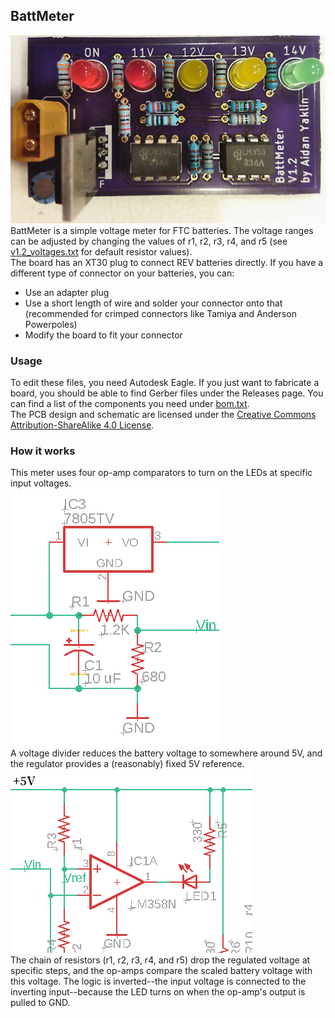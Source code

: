## BattMeter  
![PCB preview](/images/20190322-205739_p0.jpg)   
BattMeter is a simple voltage meter for FTC batteries. The voltage ranges can be adjusted by changing the values of
r1, r2, r3, r4, and r5 (see [v1.2_voltages.txt](/v1.2_voltages.txt) for default resistor values).  
The board has an XT30 plug to connect REV batteries directly. If you have a different type of connector on your batteries, you can:
* Use an adapter plug
* Use a short length of wire and solder your connector onto that (recommended for crimped connectors like Tamiya and Anderson Powerpoles)
* Modify the board to fit your connector

### Usage
To edit these files, you need Autodesk Eagle. If you just want to fabricate a board, you should be able to find Gerber files under
the Releases page. You can find a list of the components you need under [bom.txt](/bom.txt).  
The PCB design and schematic are licensed under the [Creative Commons Attribution-ShareAlike 4.0 License](https://creativecommons.org/licenses/by-sa/4.0/).

### How it works
This meter uses four op-amp comparators to turn on the LEDs at specific input voltages.  
![Input and regulation](/images/regulator.png)  
A voltage divider reduces the battery voltage to somewhere around 5V, and the regulator provides a (reasonably) fixed 5V reference.  
![A single comparator](/images/opamp.png)  
The chain of resistors (r1, r2, r3, r4, and r5) drop the regulated voltage at specific steps, and the op-amps compare the scaled
battery voltage with this voltage. The logic is inverted--the input voltage is connected to the inverting input--because the LED
turns on when the op-amp's output is pulled to GND.  
